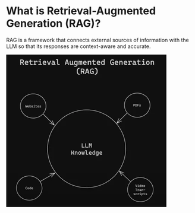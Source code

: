 # What is Retrieval-Augmented Generation (RAG)?
RAG is a framework that connects external sources of information with the LLM so that its responses are context-aware and accurate.


![What is rag](https://github.com/joshiamit06/Langchain/blob/main/4_rag/images/what_is_rag.png)
